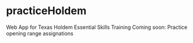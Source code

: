 # practiceHoldem
Web App for Texas Holdem Essential Skills Training
Coming soon: 
Practice opening range assignations
